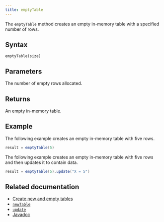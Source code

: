 ```yaml
---
title: emptyTable
---
```


The `emptyTable` method creates an empty in-memory table with a specified number of rows.

## Syntax

```
emptyTable(size)
```

## Parameters

<ParamTable>
<Param name="size" type="long">

The number of empty rows allocated.

</Param>
</ParamTable>

## Returns

An empty in-memory table.

## Example

The following example creates an empty in-memory table with five rows.

```groovy
result = emptyTable(5)
```

The following example creates an empty in-memory table with five rows and then updates it to contain data.

```groovy
result = emptyTable(5).update("X = 5")
```

## Related documentation

- [Create new and empty tables](../../../how-to-guides/new-and-empty-table.md)
- [`newTable`](./newTable.md)
- [`update`](../select/update.md)
- [Javadoc](https://deephaven.io/core/javadoc/io/deephaven/engine/util/TableTools.html#emptyTable(long))
